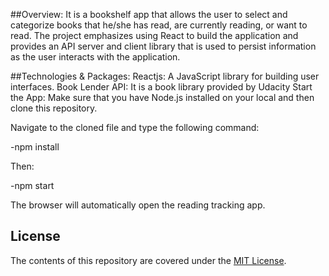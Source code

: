 ##Overview:
It is a bookshelf app that allows the user to select and categorize books that he/she has read, are currently reading, or want to read. The project emphasizes using React to build the application and provides an API server and client library that is used to persist information as the user interacts with the application.

##Technologies & Packages:
Reactjs: A JavaScript library for building user interfaces.
Book Lender API: It is a book library provided by Udacity
Start the App:
Make sure that you have Node.js installed on your local and then clone this repository.

Navigate to the cloned file and type the following command:

-npm install

Then:

-npm start

The browser will automatically open the reading tracking app.


## License

The contents of this repository are covered under the [MIT License](LICENSE).
